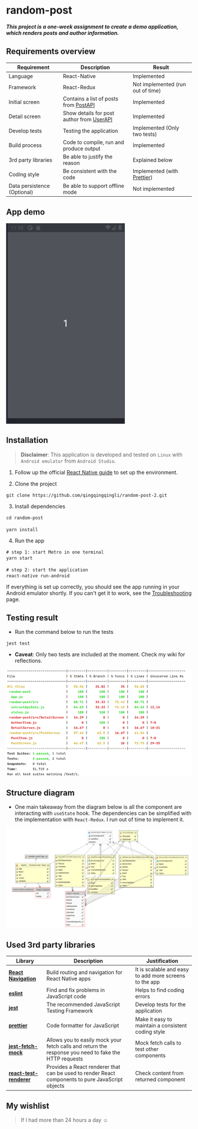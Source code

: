 # random-post

***This project is a one-week assignment to create a demo application, which renders posts and author information.***

## Requirements overview

| Requirement | Description | Result |
| ------------| ----------- | ------ | 
| Language | React-Native | Implemented |
| Framework | React-Redux | Not implemented (run out of time) |
| Initial screen | Contains a list of posts from [PostAPI](http://jsonplaceholder.typicode.com/posts) | Implemented |
| Detail screen | Show details for post author from [UserAPI](http://jsonplaceholder.typicode.com/users) | Implemented |
| Develop tests | Testing the application | Implemented (Only two tests)|
| Build process | Code to compile, run and produce output | Implemented |
| 3rd party libraries | Be able to justify the reason | Explained below |
| Coding style | Be consistent with the code | Implemented (with [Prettier](https://www.npmjs.com/package/prettier)) |
| Data persistence (Optional) | Be able to support offline mode | Not implemented |

## App demo

[![random-post](https://github.com/qingqingqingli/random-post/blob/master/images/random-post.gif)](https://github.com/qingqingqingli/random-post)

## Installation

> **Disclaimer**: This application is developed and tested on `Linux` with `Android emulator` from `Android Studio`.

1. Follow up the official [React Native guide](https://reactnative.dev/docs/environment-setup) to set up the environment.

2. Clone the project
```shell
git clone https://github.com/qingqingqingli/random-post-2.git
```
3. Install dependencies
```shell
cd random-post

yarn install
```

4. Run the app
```shell
# step 1: start Metro in one terminal
yarn start

# step 2: start the application
react-native run-android
```
If everything is set up correctly, you should see the app running in your Android emulator shortly. If you can't get it to work, see the [Troubleshooting](https://reactnative.dev/docs/next/troubleshooting#content) page.

## Testing result

- Run the command below to run the tests
```shell
jest test
```

- **Caveat**: Only two tests are included at the moment. Check my wiki for reflections.
  
[![jest-test](https://github.com/qingqingqingli/random-post/blob/master/images/jest-test.png)](https://github.com/qingqingqingli/random-post)

## Structure diagram

- One main takeaway from the diagram below is all the component are interacting with `useState` hook. The dependencies can be simplified with the implementation with `React-Redux`. I run out of time to implement it. 

[![project-structure](https://github.com/qingqingqingli/random-post/blob/master/images/project-structure.png)](https://github.com/qingqingqingli/random-post)

## Used 3rd party libraries

| Library | Description | Justification |
| --------| ----------- | ------------- | 
| [**React Navigation**](https://reactnavigation.org/) | Build routing and navigation for React Native apps | It is scalable and easy to add more screens to the app |
| [**eslint**](https://eslint.org/) | Find and fix problems in JavaScript code | Helps to find coding errors |
| [**jest**](https://jestjs.io/) | The recommended JavaScript Testing Framework | Develop tests for the application |
| [**prettier**](https://prettier.io/) | Code formatter for JavaScript | Make it easy to maintain a consistent coding style |
| [**jest-fetch-mock**](https://github.com/jefflau/jest-fetch-mock#readme) | Allows you to easily mock your fetch calls and return the response you need to fake the HTTP requests | Mock fetch calls to test other components |
| [**react-test-renderer**](https://reactjs.org/docs/test-renderer.html) | Provides a React renderer that can be used to render React components to pure JavaScript objects | Check content from returned component |

## My wishlist

> If I had more than 24 hours a day :relaxed:
